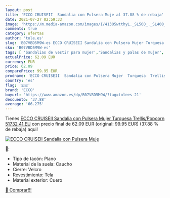 ```yaml
---
layout: post
title: 'ECCO CRUISEII  Sandalia con Pulsera Muje al 37.88 % de rebaja'
date: 2021-07-27 02:59:33
image: 'https://m.media-amazon.com/images/I/413O5wtthyL._SL500_._SL400_.jpg'
comments: true
category: ofertas
author: 'tole.es'
slug: 'B07VBD5M9W-es ECCO CRUISEII Sandalia con Pulsera Mujer Turquesa...'
sku: 'B07VBD5M9W-es'
tags: [ 'Sandalias de vestir para mujer','Sandalias y palas de mujer','Zapatos','Zapatos para mujer','Zapatos y complementos','ecco','sandalia', ]
actualPrice: 62.09 EUR
currency: EUR
price: 62.09
comparePrice: 99.95 EUR
prodname: 'ECCO CRUISEII  Sandalia con Pulsera Mujer  Turquesa  Trellis/Popcorn 51732   41 EU'
country: 'es'
flag: '🇪🇸'
brand: 'ECCO'
buyurl: 'https://www.amazon.es/dp/B07VBD5M9W/?tag=tolees-21'
descuento: '37.88'
average: '66.275'
---
```


Tienes [ECCO CRUISEII  Sandalia con Pulsera Mujer  Turquesa  Trellis/Popcorn 51732   41 EU](https://www.amazon.es/dp/B07VBD5M9W/?tag=tolees-21) con precio final de  62.09 EUR (original: 99.95 EUR) (37.88 %  de rebaja) aqui!

[![ECCO CRUISEII  Sandalia con Pulsera Muje](https://m.media-amazon.com/images/I/413O5wtthyL._SL500_._SL400_.jpg)](https://www.amazon.es/dp/B07VBD5M9W/?tag=tolees-21)

🔎:

- Tipo de tacón: Plano
- Material de la suela: Caucho
- Cierre: Velcro
- Revestimiento: Tela
- Material exterior: Cuero

[🛒 Comprar!!!](https://www.amazon.es/dp/B07VBD5M9W/?tag=tolees-21)
